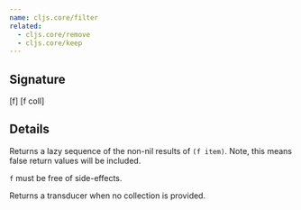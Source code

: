 ```yaml
---
name: cljs.core/filter
related:
  - cljs.core/remove
  - cljs.core/keep
---
```


## Signature
[f]
[f coll]


## Details

Returns a lazy sequence of the non-nil results of `(f item)`. Note, this means
false return values will be included.

`f` must be free of side-effects.

Returns a transducer when no collection is provided.
